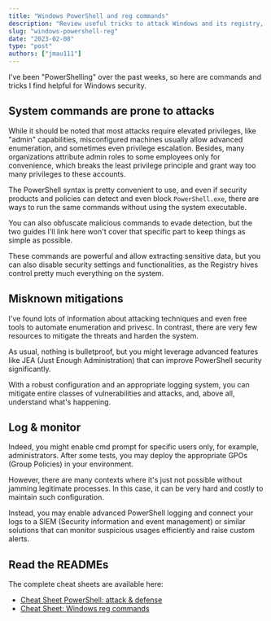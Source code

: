 ```yaml
---
title: "Windows PowerShell and reg commands"
description: "Review useful tricks to attack Windows and its registry, but also learn how to mitigate these threats"
slug: "windows-powershell-reg"
date: "2023-02-08"
type: "post"
authors: ["jmau111"]
---
```


I've been "PowerShelling" over the past weeks, so here are commands and tricks I find helpful for Windows security.

## System commands are prone to attacks

While it should be noted that most attacks require elevated privileges, like "admin" capabilities, misconfigured machines usually allow advanced enumeration, and sometimes even privilege escalation. Besides, many organizations attribute admin roles to some employees only for convenience, which breaks the least privilege principle and grant way too many privileges to these accounts.

The PowerShell syntax is pretty convenient to use, and even if security products and policies can detect and even block `PowerShell.exe`, there are ways to run the same commands without using the system executable.
 
You can also obfuscate malicious commands to evade detection, but the two guides I'll link here won't cover that specific part to keep things as simple as possible.

These commands are powerful and allow extracting sensitive data, but you can also disable security settings and functionalities, as the Registry hives control pretty much everything on the system.

## Misknown mitigations

I've found lots of information about attacking techniques and even free tools to automate enumeration and privesc. In contrast, there are very few resources to mitigate the threats and harden the system.

As usual, nothing is bulletproof, but you might leverage advanced features like JEA (Just Enough Administration) that can improve PowerShell security significantly. 

With a robust configuration and an appropriate logging system, you can mitigate entire classes of vulnerabilities and attacks, and, above all, understand what's happening.

## Log & monitor

Indeed, you might enable cmd prompt for specific users only, for example, administrators. After some tests, you may deploy the appropriate GPOs (Group Policies) in your environment.

However, there are many contexts where it's just not possible without jamming legitimate processes. In this case, it can be very hard and costly to maintain such configuration.

Instead, you may enable advanced PowerShell logging and connect your logs to a SIEM (Security information and event management) or similar solutions that can monitor suspicious usages efficiently and raise custom alerts.

## Read the READMEs

The complete cheat sheets are available here:

* [Cheat Sheet PowerShell: attack & defense](https://github.com/jmau111-org/powershell_commands)
* [Cheat Sheet: Windows reg commands](https://github.com/jmau111-org/windows_reg)
